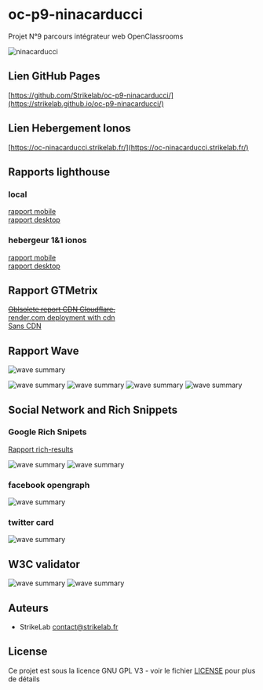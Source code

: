 # oc-p9-ninacarducci
 Projet N°9 parcours intégrateur web OpenClassrooms

  ![ninacarducci](https://share.nvlb.fr/images/oc/ninacarducci.png)
## Lien GitHub Pages
[https://github.com/Strikelab/oc-p9-ninacarducci/](https://strikelab.github.io/oc-p9-ninacarducci/)

## Lien Hebergement Ionos
[https://oc-ninacarducci.strikelab.fr/](https://oc-ninacarducci.strikelab.fr/)

## Rapports lighthouse
### local
[rapport mobile](https://share.nvlb.fr/files/oc/202309140110-mobile-local-final.html)  
[rapport desktop](https://share.nvlb.fr/files/oc/202309140111-desktop-local-final.html)

### hebergeur 1&1 ionos 
[rapport mobile](https://share.nvlb.fr/files/oc/202309140039-mobile-ionos-final.html)  
[rapport desktop](https://share.nvlb.fr/files/oc/202309151054-desktop-vanilla-ionos-final.html)

## Rapport GTMetrix
[~~Oblsolete report CDN Cloudflare.~~](https://gtmetrix.com/reports/oc-ninacarducci.strikelab.fr/OcR0HSb1/)  
[render.com deployment with cdn](https://gtmetrix.com/reports/nina-carducci.onrender.com/dAiM1CBB/)  
[Sans CDN](https://gtmetrix.com/reports/oc-ninacarducci.strikelab.fr/uKkilgnT/)


##  Rapport Wave
![wave summary](https://share.nvlb.fr/images/oc/wave_summary.png)
<!--[wave summary](https://share.nvlb.fr/images/oc/wave_features.png)-->
![wave summary](https://share.nvlb.fr/images/oc/wave_structural.png)
![wave summary](https://share.nvlb.fr/images/oc/wave_aria.png)
![wave summary](https://share.nvlb.fr/images/oc/wave_order.png)
![wave summary](https://share.nvlb.fr/images/oc/wave_contrast.png)

## Social Network and Rich Snippets
### Google Rich Snipets
[Rapport rich-results](https://search.google.com/test/rich-results/result?id=YbAU5LjRgPS3V1HQPrYXsw)  


![wave summary](https://share.nvlb.fr/images/oc/google_richsnippet.png)
![wave summary](https://share.nvlb.fr/images/oc/google_richsnippet2.png)

### facebook opengraph
![wave summary](https://share.nvlb.fr/images/oc/facebook.png)

### twitter card
![wave summary](https://share.nvlb.fr/images/oc/twitter.png)

## W3C validator
![wave summary](https://share.nvlb.fr/images/oc/ninacarducci-w3c-html.png)
![wave summary](https://share.nvlb.fr/images/oc/ninacarducci-w3c-css.png)

## Auteurs
- StrikeLab contact@strikelab.fr

## License

Ce projet est sous la licence GNU GPL V3 - voir le fichier [LICENSE](LICENSE) pour plus de détails

